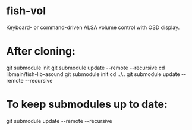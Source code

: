 # fish-vol
Keyboard- or command-driven ALSA volume control with OSD display.

# After cloning:
git submodule init
git submodule update --remote --recursive
cd libmain/fish-lib-asound
git submodule init
cd ../..
git submodule update --remote --recursive

# To keep submodules up to date:
git submodule update --remote --recursive
